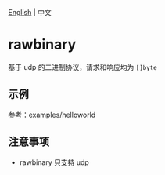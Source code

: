 [English](README.md) | 中文

# rawbinary

基于 udp 的二进制协议，请求和响应均为 `[]byte`

## 示例

参考：examples/helloworld

## 注意事项

- rawbinary 只支持 udp
